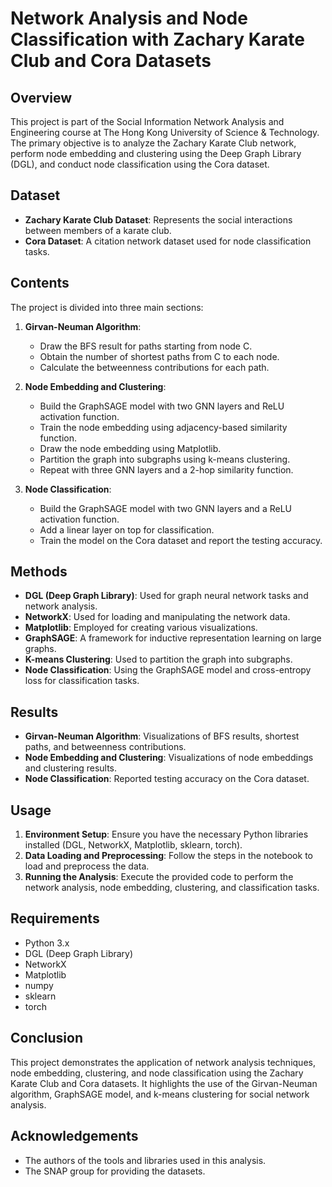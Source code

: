 # Network Analysis and Node Classification with Zachary Karate Club and Cora Datasets

## Overview

This project is part of the Social Information Network Analysis and Engineering course at The Hong Kong University of Science & Technology. The primary objective is to analyze the Zachary Karate Club network, perform node embedding and clustering using the Deep Graph Library (DGL), and conduct node classification using the Cora dataset.

## Dataset

- **Zachary Karate Club Dataset**: Represents the social interactions between members of a karate club.
- **Cora Dataset**: A citation network dataset used for node classification tasks.

## Contents

The project is divided into three main sections:

1. **Girvan-Neuman Algorithm**:
    - Draw the BFS result for paths starting from node C.
    - Obtain the number of shortest paths from C to each node.
    - Calculate the betweenness contributions for each path.

2. **Node Embedding and Clustering**:
    - Build the GraphSAGE model with two GNN layers and ReLU activation function.
    - Train the node embedding using adjacency-based similarity function.
    - Draw the node embedding using Matplotlib.
    - Partition the graph into subgraphs using k-means clustering.
    - Repeat with three GNN layers and a 2-hop similarity function.

3. **Node Classification**:
    - Build the GraphSAGE model with two GNN layers and a ReLU activation function.
    - Add a linear layer on top for classification.
    - Train the model on the Cora dataset and report the testing accuracy.

## Methods

- **DGL (Deep Graph Library)**: Used for graph neural network tasks and network analysis.
- **NetworkX**: Used for loading and manipulating the network data.
- **Matplotlib**: Employed for creating various visualizations.
- **GraphSAGE**: A framework for inductive representation learning on large graphs.
- **K-means Clustering**: Used to partition the graph into subgraphs.
- **Node Classification**: Using the GraphSAGE model and cross-entropy loss for classification tasks.

## Results

- **Girvan-Neuman Algorithm**: Visualizations of BFS results, shortest paths, and betweenness contributions.
- **Node Embedding and Clustering**: Visualizations of node embeddings and clustering results.
- **Node Classification**: Reported testing accuracy on the Cora dataset.

## Usage

1. **Environment Setup**: Ensure you have the necessary Python libraries installed (DGL, NetworkX, Matplotlib, sklearn, torch).
2. **Data Loading and Preprocessing**: Follow the steps in the notebook to load and preprocess the data.
3. **Running the Analysis**: Execute the provided code to perform the network analysis, node embedding, clustering, and classification tasks.

## Requirements

- Python 3.x
- DGL (Deep Graph Library)
- NetworkX
- Matplotlib
- numpy
- sklearn
- torch

## Conclusion

This project demonstrates the application of network analysis techniques, node embedding, clustering, and node classification using the Zachary Karate Club and Cora datasets. It highlights the use of the Girvan-Neuman algorithm, GraphSAGE model, and k-means clustering for social network analysis.

## Acknowledgements

- The authors of the tools and libraries used in this analysis.
- The SNAP group for providing the datasets.
